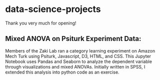 # data-science-projects
Thank you very much for opening!

## Mixed ANOVA on Psiturk Experiment Data: 
Members of the Zaki Lab ran a category learning experiment on Amazon Mech Turk using Psiturk, Javascript, D3, HTML, and CSS. This Jupyter Notebook uses Pandas and Seaborn to analyze the dependent variable through visualizations and mixed ANOVAs. Initially written in SPSS, I extended this analysis into python code as an exercise.
